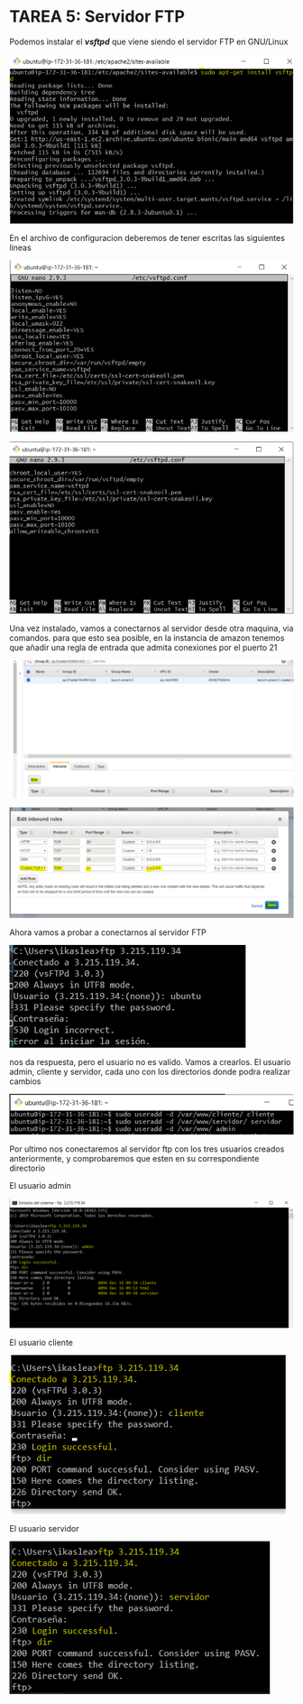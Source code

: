 # TAREA 5: Servidor FTP
Podemos instalar el ***vsftpd*** que viene siendo el servidor FTP en GNU/Linux

![](images/tarea05md/captura01.PNG)

En el archivo de configuracion deberemos de tener escritas las siguientes lineas

![](images/tarea05md/captura03.PNG)

![](images/tarea05md/captura08.PNG)

Una vez instalado, vamos a conectarnos al servidor desde otra maquina, via comandos. para que esto sea posible, en la instancia de amazon tenemos que añadir una regla de entrada que admita conexiones por el puerto 21

![](images/tarea05md/captura04.PNG)

![](images/tarea05md/captura05.PNG)

Ahora vamos a probar a conectarnos al servidor FTP

![](images/tarea05md/captura06.PNG)

nos da respuesta, pero el usuario no es valido. Vamos a crearlos.
El usuario admin, cliente y servidor, cada uno con los directorios donde podra realizar cambios

![](images/tarea05md/captura07.PNG)

Por ultimo nos conectaremos al servidor ftp con los tres usuarios creados anteriormente, y comprobaremos que esten en su correspondiente directorio

El usuario admin

![](images/tarea05md/captura09.PNG)

El usuario cliente

![](images/tarea05md/captura10.PNG)

El usuario servidor

![](images/tarea05md/captura11.PNG)
